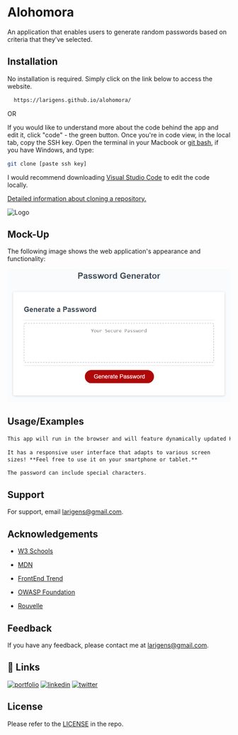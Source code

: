 # Alohomora

An application that enables users to generate random passwords based on criteria that they’ve selected.

## Installation

No installation is required. Simply click on the link below to access the website.

```bash
  https://larigens.github.io/alohomora/
```
    
OR

If you would like to understand more about the code behind the app and edit it, click "code" - the green button. Once you're in code view, in the local tab, copy the SSH key. Open the terminal in your Macbook or [git bash](https://git-scm.com/downloads), if you have Windows, and type:

```bash
git clone [paste ssh key]
```

I would recommend downloading [Visual Studio Code](https://code.visualstudio.com/download) to edit the code locally. 

[Detailed information about cloning a repository.](https://docs.github.com/en/repositories/creating-and-managing-repositories/cloning-a-repository)


![Logo](https://dev-to-uploads.s3.amazonaws.com/uploads/articles/th5xamgrr6se0x5ro4g6.png)


## Mock-Up

The following image shows the web application's appearance and functionality:

![App Screenshot](./assets/images/demo.png)

## Usage/Examples

```bash
This app will run in the browser and will feature dynamically updated HTML and CSS powered by JavaScript code. 
```
<!-- Insert videos showing how to generate the pw -->

```
It has a responsive user interface that adapts to various screen sizes! **Feel free to use it on your smartphone or tablet.**
```

```javascript
The password can include special characters. 
```

## Support

For support, email larigens@gmail.com.

## Acknowledgements

- [W3 Schools](https://www.w3schools.com)

- [MDN](https://developer.mozilla.org/en-US/)

- [FrontEnd Trend](https://linktr.ee/frontend_trend)

- [OWASP Foundation](https://www.owasp.org/index.php/Password_special_characters)
  
- [Rouvelle](https://www.rouvelle.com/javaScript_strings_to_numbers.htm)

## Feedback

If you have any feedback, please contact me at larigens@gmail.com.


## 🔗 Links
[![portfolio](https://img.shields.io/badge/my_portfolio-000?style=for-the-badge&logo=ko-fi&logoColor=white)](https://larigens.github.io/lari-gui/)
[![linkedin](https://img.shields.io/badge/linkedin-0A66C2?style=for-the-badge&logo=linkedin&logoColor=white)](https://www.linkedin.com/in/lari-gui/)
[![twitter](https://img.shields.io/badge/twitter-1DA1F2?style=for-the-badge&logo=twitter&logoColor=white)](https://twitter.com/coffeebr_eak)


## License

Please refer to the [LICENSE](https://choosealicense.com/licenses/mit/) in the repo.


